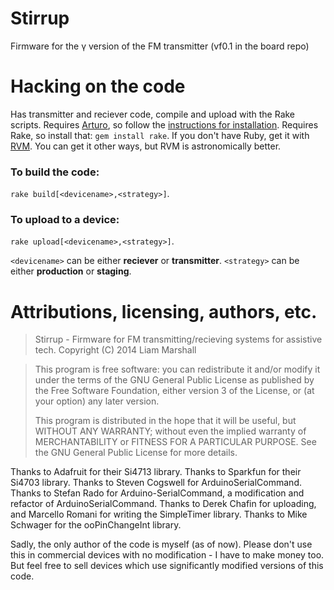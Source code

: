 Stirrup
=======

Firmware for the γ version of the FM transmitter (vf0.1 in the board repo)


Hacking on the code
====================
Has transmitter and reciever code, compile and upload with the Rake scripts.
Requires [Arturo](https://github.com/scottdarch/Arturo), so follow the [instructions for installation](https://github.com/scottdarch/Arturo#installing-arturo).
Requires Rake, so install that: `gem install rake`.
If you don't have Ruby, get it with [RVM](http://rvm.io).
You can get it other ways, but RVM is astronomically better.

### To build the code:
`rake build[<devicename>,<strategy>]`.

### To upload to a device:
`rake upload[<devicename>,<strategy>]`.

`<devicename>` can be either **reciever** or **transmitter**.
`<strategy>` can be either **production** or **staging**.

Attributions, licensing, authors, etc.
===========================================

> Stirrup - Firmware for FM transmitting/recieving systems for assistive tech.
> Copyright (C) 2014  Liam Marshall

> This program is free software: you can redistribute it and/or modify
> it under the terms of the GNU General Public License as published by
> the Free Software Foundation, either version 3 of the License, or
> (at your option) any later version.
> 
> This program is distributed in the hope that it will be useful,
> but WITHOUT ANY WARRANTY; without even the implied warranty of
> MERCHANTABILITY or FITNESS FOR A PARTICULAR PURPOSE.  See the
> GNU General Public License for more details.

Thanks to Adafruit for their Si4713 library.
Thanks to Sparkfun for their Si4703 library.
Thanks to Steven Cogswell for ArduinoSerialCommand.
Thanks to Stefan Rado for Arduino-SerialCommand, a modification and refactor of ArduinoSerialCommand.
Thanks to Derek Chafin for uploading, and Marcello Romani for writing the SimpleTimer library.
Thanks to Mike Schwager for the ooPinChangeInt library.

Sadly, the only author of the code is myself (as of now).
Please don't use this in commercial devices with no modification - I have to make money too.
But feel free to sell devices which use significantly modified versions of this code.
